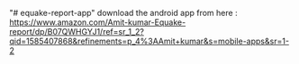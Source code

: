 "# equake-report-app" 
download the android app from here :
https://www.amazon.com/Amit-kumar-Equake-report/dp/B07QWHGYJ1/ref=sr_1_2?qid=1585407868&refinements=p_4%3AAmit+kumar&s=mobile-apps&sr=1-2
